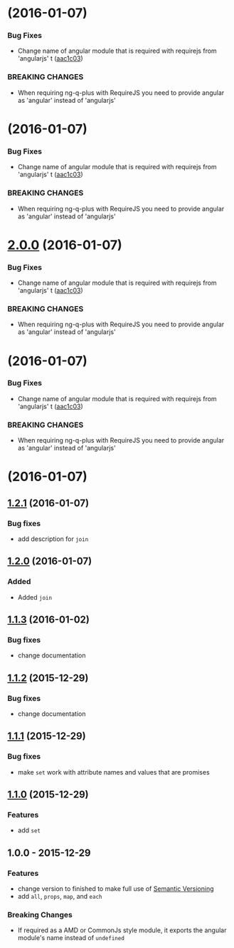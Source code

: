 <a name=""></a>
# [](https://github.com/dbartholomae/ng-q-plus/compare/v1.2.1...v) (2016-01-07)


### Bug Fixes

* Change name of angular module that is required with requirejs from 'angularjs' t ([aac1c03](https://github.com/dbartholomae/ng-q-plus/commit/aac1c03))


### BREAKING CHANGES

* When requiring ng-q-plus with RequireJS you need to provide angular as 'angular' instead of 'angularjs'



<a name=""></a>
# [](https://github.com/dbartholomae/ng-q-plus/compare/v1.2.1...v) (2016-01-07)


### Bug Fixes

* Change name of angular module that is required with requirejs from 'angularjs' t ([aac1c03](https://github.com/dbartholomae/ng-q-plus/commit/aac1c03))


### BREAKING CHANGES

* When requiring ng-q-plus with RequireJS you need to provide angular as 'angular' instead of 'angularjs'



<a name=""></a>
# [2.0.0](https://github.com/dbartholomae/ng-q-plus/compare/v1.2.1...v2.0.0) (2016-01-07)


### Bug Fixes

* Change name of angular module that is required with requirejs from 'angularjs' t ([aac1c03](https://github.com/dbartholomae/ng-q-plus/commit/aac1c03))


### BREAKING CHANGES

* When requiring ng-q-plus with RequireJS you need to provide angular as 'angular' instead of 'angularjs'



<a name=""></a>
# [](https://github.com/dbartholomae/ng-q-plus/compare/v1.2.1...v) (2016-01-07)


### Bug Fixes

* Change name of angular module that is required with requirejs from 'angularjs' t ([aac1c03](https://github.com/dbartholomae/ng-q-plus/commit/aac1c03))


### BREAKING CHANGES

* When requiring ng-q-plus with RequireJS you need to provide angular as 'angular' instead of 'angularjs'



<a name=""></a>
# [](https://github.com/dbartholomae/ng-q-plus/compare/v1.2.1...v) (2016-01-07)




<a name="1.2.1"></a>
## [1.2.1](https://github.com/dbartholomae/ngQplus/compare/1.2.0...1.2.1) (2016-01-07)
### Bug fixes
* add description for `join`

<a name="1.2.0"></a>
## [1.2.0](https://github.com/dbartholomae/ngQplus/compare/1.1.3...1.2.0) (2016-01-07)
### Added
- Added `join`

<a name="1.1.3"></a>
## [1.1.3](https://github.com/dbartholomae/ngQplus/compare/1.1.2...1.1.3) (2016-01-02)
### Bug fixes
* change documentation

<a name="1.1.2"></a>
## [1.1.2](https://github.com/dbartholomae/ngQplus/compare/1.1.1...1.1.2) (2015-12-29)
### Bug fixes
* change documentation

<a name="1.1.1"></a>
## [1.1.1](https://github.com/dbartholomae/ngQplus/compare/1.1.0...1.1.1) (2015-12-29)
### Bug fixes
* make `set` work with attribute names and values that are promises

<a name="1.1.0"></a>
## [1.1.0](https://github.com/dbartholomae/ngQplus/compare/1.0.0...1.1.0) (2015-12-29)
### Features
* add `set`

<a name="1.0.0"></a>
## 1.0.0 - 2015-12-29
### Features
* change version to finished to make full use of [Semantic Versioning](http://semver.org/)
* add `all`, `props`, `map`, and `each`

### Breaking Changes
* If required as a AMD or CommonJs style module, it exports the angular module's name instead of `undefined`
